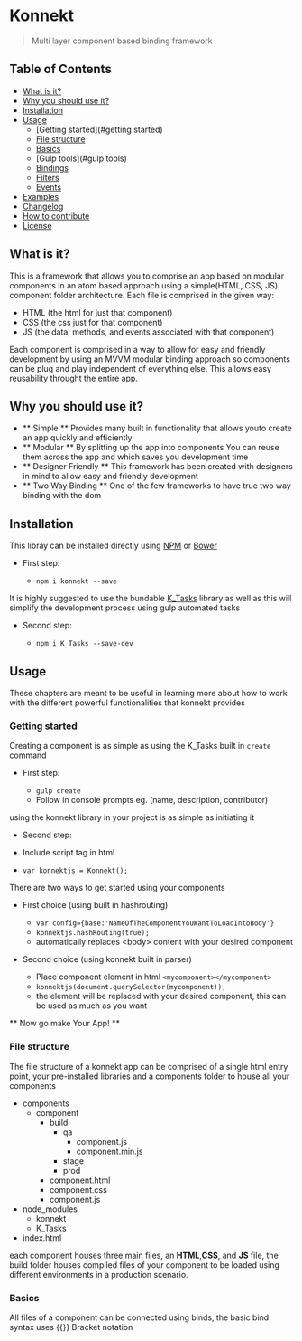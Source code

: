 # Konnekt
> Multi layer component based binding framework

## Table of Contents

- [What is it?](#whatisit)
- [Why you should use it?](#whyishoulduseit)
- [Installation](#installation)
- [Usage](#usage)
  - [Getting started](#getting started)
  - [File structure](#filestructure)
  - [Basics](#basics)
  - [Gulp tools](#gulp tools)
  - [Bindings](#bindings)
  - [Filters](#filters)
  - [Events](#events)
- [Examples](#examples)
- [Changelog](#changelog)
- [How to contribute](#howtocontribute)
- [License](#license)


## What is it?
This is a framework that allows you to comprise an app based on modular components in an atom based approach using a simple(HTML, CSS, JS) component folder architecture.
Each file is comprised in the given way:

- HTML (the html for just that component)
- CSS (the css just for that component)
- JS (the data, methods, and events associated with that component)

Each component is comprised in a way to allow for easy and friendly development by using an MVVM modular binding approach so components can be plug and play independent of everything else. This allows easy reusability throught the entire app.

## Why you should use it?

- ** Simple ** Provides many built in functionality that allows youto create an app quickly and efficiently
- ** Modular ** By splitting up the app into components You can reuse them across the app and which saves you development time
- ** Designer Friendly ** This framework has been created with designers in mind to allow easy and friendly development
- ** Two Way Binding ** One of the few frameworks to have true two way binding with the dom

## Installation

This libray can be installed directly using [NPM](https://www.npmjs.com) or [Bower](https://bower.io/)

- First step:

  - `npm i konnekt --save`

It is highly suggested to use the bundable [K_Tasks](https://www.npmjs.com/package/K_Tasks) library as well as this will simplify the development process using gulp automated tasks

- Second step:

  - `npm i K_Tasks --save-dev`

## Usage
These chapters are meant to be useful in learning more about how to work with the different powerful functionalities that konnekt provides

### Getting started
Creating a component is as simple as using the K_Tasks built in `create` command

- First step:

  - `gulp create`
  - Follow in console prompts eg. (name, description, contributor)
  
using the konnekt library in your project is as simple as initiating it

- Second step:

 - Include script tag in html
 - `var konnektjs = Konnekt();`
 
There are two ways to get started using your components

- First choice (using built in hashrouting)
  - `var config={base:'NameOfTheComponentYouWantToLoadIntoBody'}`
  - `konnektjs.hashRouting(true);`
  - automatically replaces \<body> content with your desired component
  
- Second choice (using konnekt built in parser)
  - Place component element in html `<mycomponent></mycomponent>`
  - `konnektjs(document.querySelector(mycomponent));`
  - the element will be replaced with your desired component, this can be used as much as you want

** Now go make Your App! **

### File structure
The file structure of a konnekt app can be comprised of a single html entry point, your pre-installed libraries and a components folder to house all your components

- components
  - component
    - build
      - qa
        - component.js
        - component.min.js
      - stage
      - prod
    - component.html
    - component.css
    - component.js
- node_modules
  - konnekt
  - K_Tasks
- index.html

each component houses three main files, an **HTML**,**CSS**, and **JS** file, the build folder houses compiled files of your component to be loaded using different environments in a production scenario.

### Basics
All files of a component can be connected using binds, the basic bind syntax uses {{}} Bracket notation